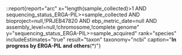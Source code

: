 ::report{report="arc" x="length(sample_collected)>1 AND sequencing_status_ERGA-PIL>=sample_collected AND bioproject=null,!PRJEB47820 AND ebp_metric_date=null AND assembly_level=null,!chromosome,!complete genome" y="sequencing_status_ERGA-PIL>=sample_acquired" rank="species" includeEstimates="true" result="taxon" taxonomy="ncbi" caption="**In progress by ERGA-PIL and others**(*)"}

